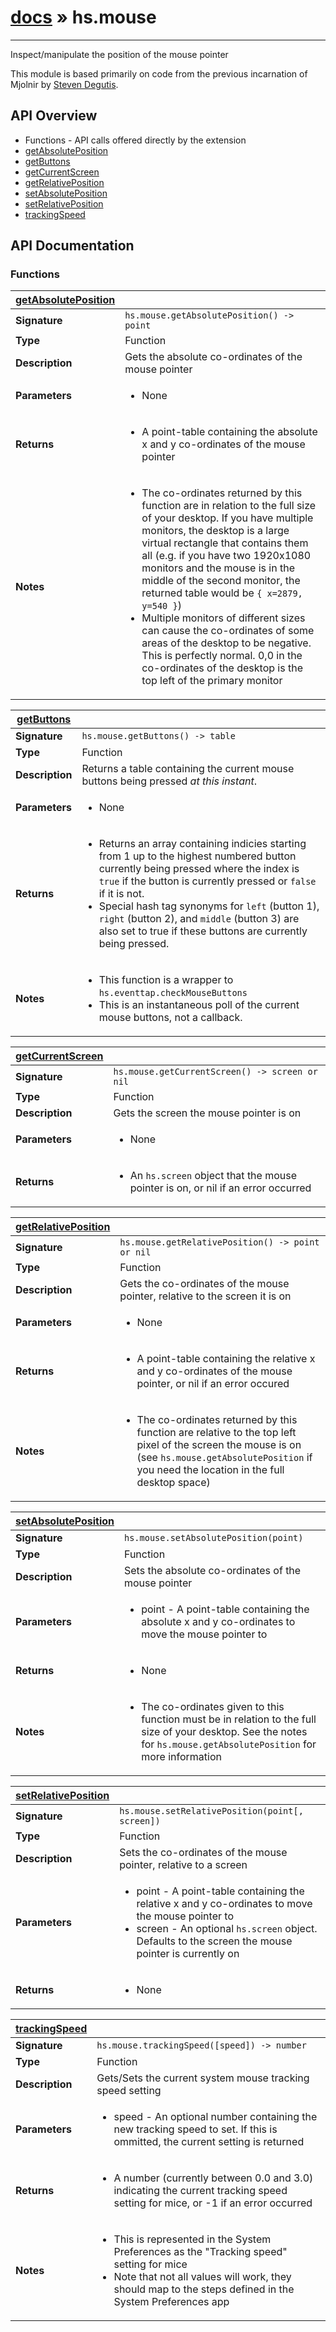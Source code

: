 # [docs](/hammerspoon/index.md) » hs.mouse
---

Inspect/manipulate the position of the mouse pointer

This module is based primarily on code from the previous incarnation of Mjolnir by [Steven Degutis](https://github.com/sdegutis/).

## API Overview
* Functions - API calls offered directly by the extension
 * [getAbsolutePosition](#getAbsolutePosition)
 * [getButtons](#getButtons)
 * [getCurrentScreen](#getCurrentScreen)
 * [getRelativePosition](#getRelativePosition)
 * [setAbsolutePosition](#setAbsolutePosition)
 * [setRelativePosition](#setRelativePosition)
 * [trackingSpeed](#trackingSpeed)

## API Documentation

### Functions

| [getAbsolutePosition](#getAbsolutePosition)         |                                                                                     |
| --------------------------------------------|-------------------------------------------------------------------------------------|
| **Signature**                               | `hs.mouse.getAbsolutePosition() -> point`                                                                    |
| **Type**                                    | Function                                                                     |
| **Description**                             | Gets the absolute co-ordinates of the mouse pointer                                                                     |
| **Parameters**                              | <ul><li>None</li></ul> |
| **Returns**                                 | <ul><li>A point-table containing the absolute x and y co-ordinates of the mouse pointer</li></ul>          |
| **Notes**                                   | <ul><li>The co-ordinates returned by this function are in relation to the full size of your desktop. If you have multiple monitors, the desktop is a large virtual rectangle that contains them all (e.g. if you have two 1920x1080 monitors and the mouse is in the middle of the second monitor, the returned table would be `{ x=2879, y=540 }`)</li><li>Multiple monitors of different sizes can cause the co-ordinates of some areas of the desktop to be negative. This is perfectly normal. 0,0 in the co-ordinates of the desktop is the top left of the primary monitor</li></ul>                |

| [getButtons](#getButtons)         |                                                                                     |
| --------------------------------------------|-------------------------------------------------------------------------------------|
| **Signature**                               | `hs.mouse.getButtons() -> table`                                                                    |
| **Type**                                    | Function                                                                     |
| **Description**                             | Returns a table containing the current mouse buttons being pressed *at this instant*.                                                                     |
| **Parameters**                              | <ul><li> None</li></ul> |
| **Returns**                                 | <ul><li>Returns an array containing indicies starting from 1 up to the highest numbered button currently being pressed where the index is `true` if the button is currently pressed or `false` if it is not.</li><li>Special hash tag synonyms for `left` (button 1), `right` (button 2), and `middle` (button 3) are also set to true if these buttons are currently being pressed.</li></ul>          |
| **Notes**                                   | <ul><li>This function is a wrapper to `hs.eventtap.checkMouseButtons`</li><li>This is an instantaneous poll of the current mouse buttons, not a callback.</li></ul>                |

| [getCurrentScreen](#getCurrentScreen)         |                                                                                     |
| --------------------------------------------|-------------------------------------------------------------------------------------|
| **Signature**                               | `hs.mouse.getCurrentScreen() -> screen or nil`                                                                    |
| **Type**                                    | Function                                                                     |
| **Description**                             | Gets the screen the mouse pointer is on                                                                     |
| **Parameters**                              | <ul><li>None</li></ul> |
| **Returns**                                 | <ul><li>An `hs.screen` object that the mouse pointer is on, or nil if an error occurred</li></ul>          |

| [getRelativePosition](#getRelativePosition)         |                                                                                     |
| --------------------------------------------|-------------------------------------------------------------------------------------|
| **Signature**                               | `hs.mouse.getRelativePosition() -> point or nil`                                                                    |
| **Type**                                    | Function                                                                     |
| **Description**                             | Gets the co-ordinates of the mouse pointer, relative to the screen it is on                                                                     |
| **Parameters**                              | <ul><li>None</li></ul> |
| **Returns**                                 | <ul><li>A point-table containing the relative x and y co-ordinates of the mouse pointer, or nil if an error occured</li></ul>          |
| **Notes**                                   | <ul><li>The co-ordinates returned by this function are relative to the top left pixel of the screen the mouse is on (see `hs.mouse.getAbsolutePosition` if you need the location in the full desktop space)</li></ul>                |

| [setAbsolutePosition](#setAbsolutePosition)         |                                                                                     |
| --------------------------------------------|-------------------------------------------------------------------------------------|
| **Signature**                               | `hs.mouse.setAbsolutePosition(point)`                                                                    |
| **Type**                                    | Function                                                                     |
| **Description**                             | Sets the absolute co-ordinates of the mouse pointer                                                                     |
| **Parameters**                              | <ul><li>point - A point-table containing the absolute x and y co-ordinates to move the mouse pointer to</li></ul> |
| **Returns**                                 | <ul><li>None</li></ul>          |
| **Notes**                                   | <ul><li>The co-ordinates given to this function must be in relation to the full size of your desktop. See the notes for `hs.mouse.getAbsolutePosition` for more information</li></ul>                |

| [setRelativePosition](#setRelativePosition)         |                                                                                     |
| --------------------------------------------|-------------------------------------------------------------------------------------|
| **Signature**                               | `hs.mouse.setRelativePosition(point[, screen])`                                                                    |
| **Type**                                    | Function                                                                     |
| **Description**                             | Sets the co-ordinates of the mouse pointer, relative to a screen                                                                     |
| **Parameters**                              | <ul><li>point - A point-table containing the relative x and y co-ordinates to move the mouse pointer to</li><li>screen - An optional `hs.screen` object. Defaults to the screen the mouse pointer is currently on</li></ul> |
| **Returns**                                 | <ul><li>None</li></ul>          |

| [trackingSpeed](#trackingSpeed)         |                                                                                     |
| --------------------------------------------|-------------------------------------------------------------------------------------|
| **Signature**                               | `hs.mouse.trackingSpeed([speed]) -> number`                                                                    |
| **Type**                                    | Function                                                                     |
| **Description**                             | Gets/Sets the current system mouse tracking speed setting                                                                     |
| **Parameters**                              | <ul><li>speed - An optional number containing the new tracking speed to set. If this is ommitted, the current setting is returned</li></ul> |
| **Returns**                                 | <ul><li>A number (currently between 0.0 and 3.0) indicating the current tracking speed setting for mice, or -1 if an error occurred</li></ul>          |
| **Notes**                                   | <ul><li>This is represented in the System Preferences as the "Tracking speed" setting for mice</li><li>Note that not all values will work, they should map to the steps defined in the System Preferences app</li></ul>                |

